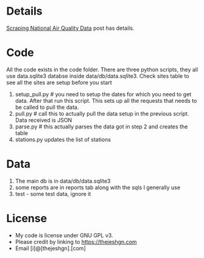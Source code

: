 # Details
[Scraping National Air Quality Data](https://thejeshgn.com/2020/02/14/scraping-national-air-quality-data/) post has details.

# Code
All the code exists in the code folder. There are three python scripts, they all use data.sqlite3 databse inside data/db/data.sqlite3.  Check sites table to see all the sites are setup before you start

1. setup_pull.py # you need to setup the dates for which you need to get data. After that run this script. This sets up all the requests that needs to be called to pull the data.
2. pull.py # call this to actually pull the data setup in the previous script. Data received is JSON
3. parse.py # this actually parses the data got in step 2 and creates the table
4. stations.py updates the list of stations



# Data
1. The main db is in data/db/data.sqlite3
2. some reports are in reports tab along with the sqls I generally use
3. test - some test data, ignore it


# License
- My code is license under GNU GPL v3. 
- Please credit by linking to https://thejeshgn.com
- Email [i]@[thejeshgn].[com]
